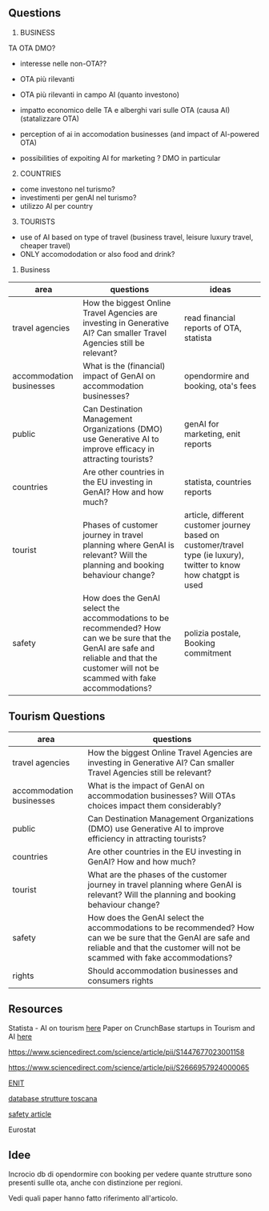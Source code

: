 
## Questions
1. BUSINESS

TA
OTA
DMO?

- interesse nelle non-OTA??
- OTA più rilevanti
- OTA più rilevanti in campo AI (quanto investono)

- impatto economico delle TA e alberghi vari sulle OTA (causa AI)
(statalizzare OTA)
 
- perception of ai in accomodation businesses (and impact of AI-powered OTA)

-  possibilities of expoiting AI for marketing ? DMO in particular

2. COUNTRIES
- come investono nel turismo?
- investimenti per genAI nel turismo?
- utilizzo AI per country

3. TOURISTS
-  use of AI based on type of travel (business travel, leisure luxury travel, cheaper travel)
- ONLY accomododation or also food and drink?

1. Business



| area                     | questions                                                                                                                                                                                   | ideas                                                                                                              |
| ------------------------ | ------------------------------------------------------------------------------------------------------------------------------------------------------------------------------------------- | ------------------------------------------------------------------------------------------------------------------ |
| travel agencies          | How the biggest Online Travel Agencies are investing in Generative AI? Can smaller Travel Agencies still be relevant?                                                                       | read financial reports of OTA, statista                                                                            |
| accommodation businesses | What is the (financial) impact of GenAI on accommodation businesses?                                                                                                                        | opendormire and booking, ota's fees                                                                                |
| public                   | Can Destination Management Organizations (DMO) use Generative AI to improve efficacy in attracting tourists?                                                                                | genAI for marketing, enit reports                                                                                  |
| countries                | Are other countries in the EU investing in GenAI? How and how much?                                                                                                                         | statista, countries reports                                                                                        |
| tourist                  | Phases of customer journey in travel planning where GenAI is relevant? Will the planning and booking behaviour change?                                                                      | article, different customer journey based on customer/travel type (ie luxury), twitter to know how chatgpt is used |
| safety                   | How does the GenAI select the accommodations to be recommended? How can we be sure that the GenAI are safe and reliable and that the customer will not be scammed with fake accommodations? | polizia postale, Booking commitment                                                                                |









## Tourism Questions

| area                     | questions                                                                                                                                                                                   |
| ------------------------ | ------------------------------------------------------------------------------------------------------------------------------------------------------------------------------------------- |
| travel agencies          | How the biggest Online Travel Agencies are investing in Generative AI? Can smaller Travel Agencies still be relevant?                                                                       |
| accommodation businesses | What is the impact of GenAI on accommodation businesses? Will OTAs choices impact them considerably?                                                                                        |
| public                   | Can Destination Management Organizations (DMO) use Generative AI to improve efficiency in attracting tourists?                                                                              |
| countries                | Are other countries in the EU investing in GenAI? How and how much?                                                                                                                         |
| tourist                  | What are the phases of the customer journey in travel planning where GenAI is relevant? Will the planning and booking behaviour change?                                                     |
| safety                   | How does the GenAI select the accommodations to be recommended? How can we be sure that the GenAI are safe and reliable and that the customer will not be scammed with fake accommodations? |
| rights                   | Should accommodation businesses and consumers rights                                                                                                                                        |



## Resources
Statista - AI on tourism [here](https://www.statista.com/topics/10887/artificial-intelligence-ai-use-in-travel-and-tourism/#topicOverview)
Paper on CrunchBase startups in Tourism and AI [here](https://www.emerald.com/insight/content/doi/10.1108/IJCHM-02-2021-0220/full/html)

https://www.sciencedirect.com/science/article/pii/S1447677023001158

https://www.sciencedirect.com/science/article/pii/S2666957924000065

[ENIT](https://www.enit.it/it/dmo-italiane)

[database strutture toscana ](https://dati.toscana.it/dataset/movimento-dei-clienti-e-struttura-dell-offerta-ricettiva-toscana-anno-2023)


[safety article](https://news.booking.com/it/bookingcom-e-polizia-postale-5-raccomandazioni-per-prenotare-online-in-sicurezza/)

Eurostat


## Idee
Incrocio db di opendormire con booking per vedere quante strutture sono presenti sullle ota, anche con distinzione per regioni.

Vedi quali paper hanno fatto riferimento all'articolo.






